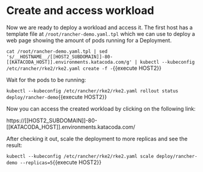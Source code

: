 # Create and access workload

Now we are ready to deploy a workload and access it. The first host has a template file at `/root/rancher-demo.yaml.tpl` which we can use to deploy a web page showing the amount of pods running for a Deployment.

`cat /root/rancher-demo.yaml.tpl | sed 's/__HOSTNAME__/[[HOST2_SUBDOMAIN]]-80-[[KATACODA_HOST]].environments.katacoda.com/g' | kubectl --kubeconfig /etc/rancher/rke2/rke2.yaml create -f -`{{execute HOST2}}

Wait for the pods to be running:

`kubectl --kubeconfig /etc/rancher/rke2/rke2.yaml rollout status deploy/rancher-demo`{{execute HOST2}}

Now you can access the created workload by clicking on the following link:

https://[[HOST2_SUBDOMAIN]]-80-[[KATACODA_HOST]].environments.katacoda.com/

After checking it out, scale the deployment to more replicas and see the result:

`kubectl --kubeconfig /etc/rancher/rke2/rke2.yaml scale deploy/rancher-demo --replicas=5`{{execute HOST2}}
